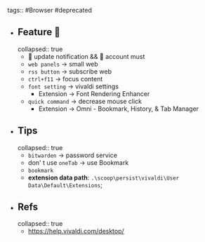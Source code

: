 tags:: #Browser #deprecated
- ## Feature 🎉
  collapsed:: true
  - 🚫 update notification && 🚫 account must
  - `web panels` -> small web
  - `rss button` -> subscribe web
  - `ctrl+f11` -> focus content
  - `font setting` -> vivaldi settings
    - Extension -> Font Rendering Enhancer
  - `quick command` -> decrease mouse click
    - Extension -> Omni - Bookmark, History, & Tab Manager
- ## Tips
  collapsed:: true
  - `bitwarden` -> password service
  - don' t use `oneTab` -> use Bookmark
  - `bookmark`
  - **extension data path**: `.\scoop\persist\vivaldi\User Data\Default\Extensions`;
- ## Refs
  collapsed:: true
  - https://help.vivaldi.com/desktop/